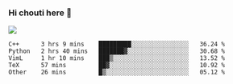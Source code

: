 ### Hi chouti here 👋

![](https://github-readme-stats.vercel.app/api?username=l0nl1f3)

<!--START_SECTION:waka-->
```text
C++      3 hrs 9 mins    █████████░░░░░░░░░░░░░░░░   36.24 % 
Python   2 hrs 40 mins   ███████▓░░░░░░░░░░░░░░░░░   30.68 % 
VimL     1 hr 10 mins    ███▒░░░░░░░░░░░░░░░░░░░░░   13.52 % 
TeX      57 mins         ██▓░░░░░░░░░░░░░░░░░░░░░░   10.92 % 
Other    26 mins         █▒░░░░░░░░░░░░░░░░░░░░░░░   05.12 % 
```
<!--END_SECTION:waka-->

<!--
**l0nl1f3/l0nl1f3** is a ✨ _special_ ✨ repository because its `README.md` (this file) appears on your GitHub profile.

Here are some ideas to get you started:

- 🔭 I’m currently working on ...
- 🌱 I’m currently learning ...
- 👯 I’m looking to collaborate on ...
- 🤔 I’m looking for help with ...
- 💬 Ask me about ...
- 📫 How to reach me: ...
- 😄 Pronouns: ...
- ⚡ Fun fact: ...
-->
